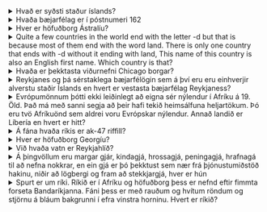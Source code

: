 <details>
<summary>Hvað er syðsti staður íslands?</summary>
Sutrsey Valdi
</details>

<details>
<summary>Hvaða bæjarfélag er í póstnumeri 162</summary>
Kjalarnes Valdi
</details>

<details>
<summary>Hver er höfuðborg Ástralíu?</summary>
Canberra Valdi
</details>

<details>
<summary>Quite a few countries in the world end with the letter -d but that is because most of them end with the word land. There is only one country that ends with -d without it ending with land, This name of this country is also an  English first name. Which country is that?</summary>
Chad Danni?
</details>

<details>
<summary>Hvaða er þekktasta viðurnefni Chicago borgar?</summary>
Windy City Halli
</details>

<details>
<summary>Reykjanes og þá sérstaklega bæjarfélögin sem á því eru eru einhverjir alverstu staðir Íslands en hvert er vestasta bæjarfélag Reykjaness?</summary>
Sandgerði/Suðurnesjabær Jói
</details>

<details>
<summary>Evrópumönnum þótti ekki leiðinlegt að eigna sér nýlendur í Afríku á 19. Öld. Það má með sanni segja að þeir hafi tekið heimsálfuna heljartökum. Þó eru tvö Afríkuönd sem aldrei voru Evrópskar nýlendur. Annað landið er Líbería en hvert er hitt?</summary>
Ethiopía Jói
</details>

<details>
<summary>Á fána hvaða ríkis er ak-47 riffill?</summary>
Mozambique Jói
</details>

<details>
<summary>Hver er höfuðborg Georgíu?</summary>
Tbilisi Jói
</details>

<details>
<summary>Við hvaða vatn er Reykjahlíð?</summary>
Mývatn Halli
</details>

<details>
<summary>Á þingvöllum eru margar gjár, kindagjá, hrossagjá, peningagjá, hrafnagá til að nefna nokkrar, en ein gjá er þó þekktust sem nær frá þjónustumiðstöð hakinu, niðir að lögbergi og fram að stekkjargjá, hver er hún</summary>
Almannagjá Halli
</details>

<details>
<summary>Spurt er um ríki. Ríkið er í Afríku og höfuðborg þess er nefnd eftir fimmta forseta Bandaríkjanna. Fáni þess er með rauðum og hvítum röndum og stjörnu á bláum bakgrunni í efra vinstra horninu. Hvert er ríkið?</summary>
Líbería Hófí og Sebastian
</details>
